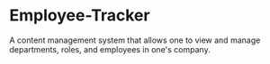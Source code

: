 # Employee-Tracker
A content management system that allows one to view and manage departments, roles, and employees in one's company.
